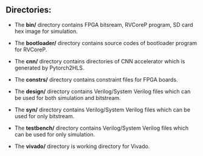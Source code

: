 ## Directories:

+ The **bin/** directory contains FPGA bitsream, RVCoreP program, SD card hex image for simulation.

+ The **bootloader/** directory contains source codes of bootloader program for RVCoreP.

+ The **cnn/** directory contains directories of CNN accelerator which is generated by Pytorch2HLS.

+ The **constrs/** directory contains constraint files for FPGA boards.

+ The **design/** directory contains Verilog/System Verilog files which can be used for both simulation and bitstream.

+ The **syn/** directory contains Verilog/System Verilog files which can be used for only bitstream.

+ The **testbench/** directory contains Verilog/System Verilog files which can be used for only simulation.

+ The **vivado/** directory is working directory for Vivado.